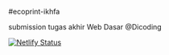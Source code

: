 #ecoprint-ikhfa

submission tugas akhir Web Dasar @Dicoding

[![Netlify Status](https://api.netlify.com/api/v1/badges/91eaf93b-b14e-4b5d-84ae-65ea7d73718c/deploy-status)](https://app.netlify.com/sites/ecoprint-ikhfa/deploys)
